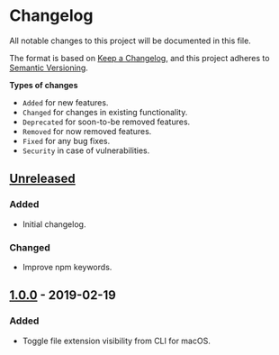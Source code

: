 # Changelog

All notable changes to this project will be documented in this file.

The format is based on [Keep a Changelog](https://keepachangelog.com/en/1.0.0/),
and this project adheres to [Semantic Versioning](https://semver.org/spec/v2.0.0.html).

**Types of changes**

- `Added` for new features.
- `Changed` for changes in existing functionality.
- `Deprecated` for soon-to-be removed features.
- `Removed` for now removed features.
- `Fixed` for any bug fixes.
- `Security` in case of vulnerabilities.

## [Unreleased]

### Added

- Initial changelog.

### Changed

- Improve npm keywords.

## [1.0.0] - 2019-02-19

### Added

- Toggle file extension visibility from CLI for macOS.

[unreleased]: https://github.com/rodrigobdz/hide-file-extension-mac/compare/v1.0.0...HEAD
[1.0.0]: https://github.com/rodrigobdz/hide-file-extension-mac/compare/d382a452d0be4c36f6a217e87cad4c652311d406...v1.0.0
